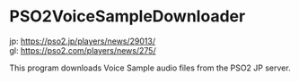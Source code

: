 # PSO2VoiceSampleDownloader
jp: https://pso2.jp/players/news/29013/  
gl: https://pso2.com/players/news/275/  

This program downloads Voice Sample audio files from the PSO2 JP server.  
